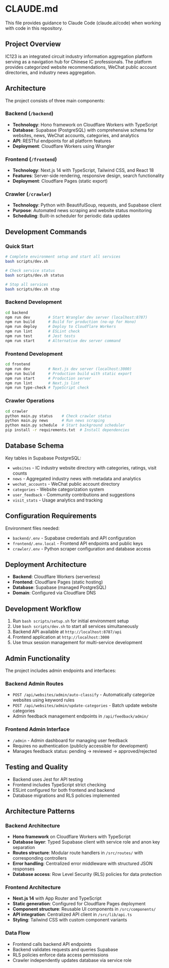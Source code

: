 # CLAUDE.md

This file provides guidance to Claude Code (claude.ai/code) when working with code in this repository.

## Project Overview

IC123 is an integrated circuit industry information aggregation platform serving as a navigation hub for Chinese IC professionals. The platform provides categorized website recommendations, WeChat public account directories, and industry news aggregation.

## Architecture

The project consists of three main components:

### Backend (`/backend`)
- **Technology**: Hono framework on Cloudflare Workers with TypeScript
- **Database**: Supabase (PostgreSQL) with comprehensive schema for websites, news, WeChat accounts, categories, and analytics
- **API**: RESTful endpoints for all platform features
- **Deployment**: Cloudflare Workers using Wrangler

### Frontend (`/frontend`) 
- **Technology**: Next.js 14 with TypeScript, Tailwind CSS, and React 18
- **Features**: Server-side rendering, responsive design, search functionality
- **Deployment**: Cloudflare Pages (static export)

### Crawler (`/crawler`)
- **Technology**: Python with BeautifulSoup, requests, and Supabase client
- **Purpose**: Automated news scraping and website status monitoring
- **Scheduling**: Built-in scheduler for periodic data updates

## Development Commands

### Quick Start
```bash
# Complete environment setup and start all services
bash scripts/dev.sh

# Check service status
bash scripts/dev.sh status

# Stop all services  
bash scripts/dev.sh stop
```

### Backend Development
```bash
cd backend
npm run dev        # Start Wrangler dev server (localhost:8787)
npm run build      # Build for production (no-op for Hono)
npm run deploy     # Deploy to Cloudflare Workers
npm run lint       # ESLint check
npm run test       # Jest tests
npm run start      # Alternative dev server command
```

### Frontend Development
```bash
cd frontend
npm run dev        # Next.js dev server (localhost:3000)
npm run build      # Production build with static export
npm run start      # Production server
npm run lint       # Next.js lint
npm run type-check # TypeScript check
```

### Crawler Operations
```bash
cd crawler
python main.py status    # Check crawler status
python main.py news      # Run news scraping
python main.py schedule  # Start background scheduler
pip install -r requirements.txt  # Install dependencies
```

## Database Schema

Key tables in Supabase PostgreSQL:
- `websites` - IC industry website directory with categories, ratings, visit counts
- `news` - Aggregated industry news with metadata and analytics  
- `wechat_accounts` - WeChat public account directory
- `categories` - Website categorization system
- `user_feedback` - Community contributions and suggestions
- `visit_stats` - Usage analytics and tracking

## Configuration Requirements

Environment files needed:
- `backend/.env` - Supabase credentials and API configuration
- `frontend/.env.local` - Frontend API endpoints and public keys
- `crawler/.env` - Python scraper configuration and database access

## Deployment Architecture

- **Backend**: Cloudflare Workers (serverless)
- **Frontend**: Cloudflare Pages (static hosting)
- **Database**: Supabase (managed PostgreSQL)
- **Domain**: Configured via Cloudflare DNS

## Development Workflow

1. Run `bash scripts/setup.sh` for initial environment setup
2. Use `bash scripts/dev.sh` to start all services simultaneously  
3. Backend API available at `http://localhost:8787/api`
4. Frontend application at `http://localhost:3000`
5. Use tmux session management for multi-service development

## Admin Functionality

The project includes admin endpoints and interfaces:

### Backend Admin Routes
- `POST /api/websites/admin/auto-classify` - Automatically categorize websites using keyword rules
- `POST /api/websites/admin/update-categories` - Batch update website categories  
- Admin feedback management endpoints in `/api/feedback/admin/`

### Frontend Admin Interface
- `/admin` - Admin dashboard for managing user feedback
- Requires no authentication (publicly accessible for development)
- Manages feedback status: pending → reviewed → approved/rejected

## Testing and Quality

- Backend uses Jest for API testing
- Frontend includes TypeScript strict checking
- ESLint configured for both frontend and backend
- Database migrations and RLS policies implemented

## Architecture Patterns

### Backend Architecture
- **Hono framework** on Cloudflare Workers with TypeScript
- **Database layer**: Typed Supabase client with service role and anon key separation
- **Routes structure**: Modular route handlers in `/src/routes/` with corresponding controllers
- **Error handling**: Centralized error middleware with structured JSON responses
- **Database access**: Row Level Security (RLS) policies for data protection

### Frontend Architecture  
- **Next.js 14** with App Router and TypeScript
- **Static generation**: Configured for Cloudflare Pages deployment
- **Component structure**: Reusable UI components in `/src/components/`
- **API integration**: Centralized API client in `/src/lib/api.ts`
- **Styling**: Tailwind CSS with custom component variants

### Data Flow
- Frontend calls backend API endpoints
- Backend validates requests and queries Supabase
- RLS policies enforce data access permissions
- Crawler independently updates database via service role